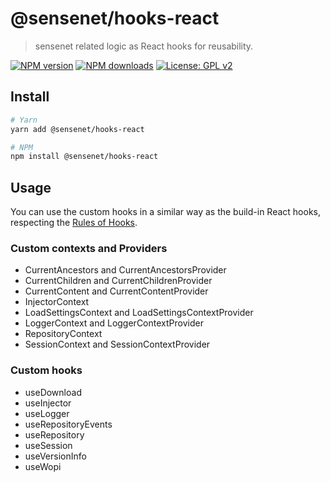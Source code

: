 # @sensenet/hooks-react

> sensenet related logic as React hooks for reusability.

[![NPM version](https://img.shields.io/npm/v/@sensenet/hooks-react.svg?style=flat)](https://www.npmjs.com/package/@sensenet/hooks-react)
[![NPM downloads](https://img.shields.io/npm/dt/@sensenet/hooks-react.svg?style=flat)](https://www.npmjs.com/package/@sensenet/hooks-react)
[![License: GPL v2](https://img.shields.io/badge/License-GPL%20v2-blue.svg)](https://www.gnu.org/licenses/old-licenses/gpl-2.0.en.html)

## Install

```bash
# Yarn
yarn add @sensenet/hooks-react

# NPM
npm install @sensenet/hooks-react
```

## Usage

You can use the custom hooks in a similar way as the build-in React hooks, respecting the [Rules of Hooks](https://reactjs.org/docs/hooks-rules.html).

### Custom contexts and Providers

- CurrentAncestors and CurrentAncestorsProvider
- CurrentChildren and CurrentChildrenProvider
- CurrentContent and CurrentContentProvider
- InjectorContext
- LoadSettingsContext and LoadSettingsContextProvider
- LoggerContext and LoggerContextProvider
- RepositoryContext
- SessionContext and SessionContextProvider

### Custom hooks

- useDownload
- useInjector
- useLogger
- useRepositoryEvents
- useRepository
- useSession
- useVersionInfo
- useWopi
